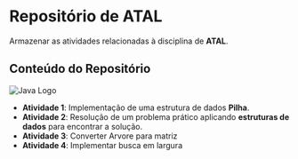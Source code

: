 # Repositório de ATAL

Armazenar as atividades relacionadas à disciplina de **ATAL**.

## Conteúdo do Repositório

![Java Logo](https://upload.wikimedia.org/wikipedia/en/3/30/Java_programming_language_logo.svg)

- **Atividade 1**: Implementação de uma estrutura de dados **Pilha**.
- **Atividade 2**: Resolução de um problema prático aplicando **estruturas de dados** para encontrar a solução.
- **Atividade 3**: Converter Arvore para matriz
- **Atividade 4**: Implementar busca em largura
